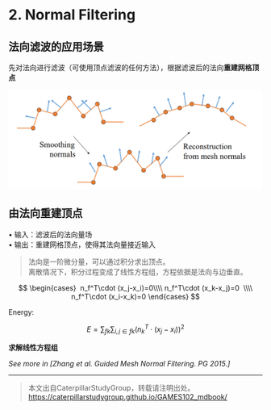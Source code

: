 # 2. Normal Filtering    

## 法向滤波的应用场景

先对法向进行滤波（可使用顶点滤波的任何方法），根据滤波后的法向**重建网格顶点**    

![](../assets/去躁31.png)   


## 由法向重建顶点   

• 输入：滤波后的法向量场    
• 输出：重建网格顶点，使得其法向量接近输入    

> 法向是一阶微分量，可以通过积分求出顶点。    
离散情况下，积分过程变成了线性方程组，方程依据是法向与边垂直。  

$$
\begin{cases}
 n_f^T\cdot (x_j-x_i)=0\\\\
n_f^T\cdot (x_k-x_j)=0  \\\\
n_f^T\cdot (x_i-x_k)=0
\end{cases}
$$

Energy:   

$$
E=\sum _{fk}\sum _{i,j\in fk}(n^T_k\cdot (x_j-x_i))^2
$$

**求解线性方程组**   

*See more in [Zhang et al. Guided Mesh Normal Filtering. PG 2015.]*

---  

> 本文出自CaterpillarStudyGroup，转载请注明出处。
https://caterpillarstudygroup.github.io/GAMES102_mdbook/


